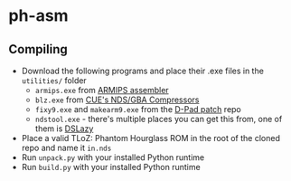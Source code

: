 # ph-asm

## Compiling

- Download the following programs and place their .exe files in the `utilities/` folder
  - `armips.exe` from [ARMIPS assembler](https://github.com/Kingcom/armips)
  - `blz.exe` from [CUE's NDS/GBA Compressors](https://www.romhacking.net/utilities/826/)
  - `fixy9.exe` and `makearm9.exe` from the [D-Pad patch](https://github.com/StraDaMa/Legend-of-Zelda-Phantom-Hourglass-D-Pad-Patch) repo
  - `ndstool.exe` - there's multiple places you can get this from, one of them is [DSLazy](https://www.romhacking.net/utilities/793/)
- Place a valid TLoZ: Phantom Hourglass ROM in the root of the cloned repo and name it `in.nds`
- Run `unpack.py` with your installed Python runtime
- Run `build.py` with your installed Python runtime
